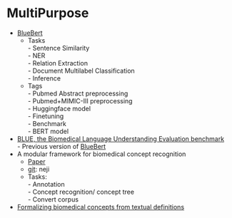# MultiPurpose

* [BlueBert](https://github.com/ncbi-nlp/bluebert)
  * Tasks\
    \- Sentence Similarity\
    \- NER\
    \- Relation Extraction\
    \- Document Multilabel Classification\
    \- Inference
  * Tags\
    \- Pubmed Abstract preprocessing\
    \- Pubmed+MIMIC-III preprocessing\
    \- Huggingface model\
    \- Finetuning\
    \- Benchmark\
    \- BERT model
* [BLUE, the Biomedical Language Understanding Evaluation benchmark](https://github.com/ncbi-nlp/BLUE\_Benchmark)\
  \- Previous version of [BlueBert](https://github.com/ncbi-nlp/bluebert)
* A modular framework for biomedical concept recognition
  * [Paper](https://bmcbioinformatics.biomedcentral.com/articles/10.1186/1471-2105-14-281)
  * [git](https://github.com/BMDSoftware/neji): neji
  * Tasks:\
    \- Annotation\
    \- Concept recognition/ concept tree\
    \- Convert corpus
* [Formalizing biomedical concepts from textual definitions](https://www.ncbi.nlm.nih.gov/pmc/articles/PMC4422531/)
